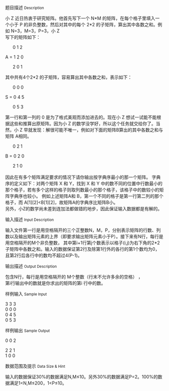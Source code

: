 <div class="panel panel-default">
<div class="area-title">
<span>
题目描述
<small>Description</small>
</span></div>
<div class="panel-body">

<p>小 Z 近日热衷于研究矩阵。他首先写下一个 N*M 的矩阵，在每个格子里填入一个小于 P 的非负整数，然后对其中的每个 2*2 的子矩阵，算出其中各数之和。例如 N=3，M=3，P=3，小 Z<br>写下的矩阵如下：</p>
<p>      0 1 2</p>
<p>A = 1 2 0</p>
<p>      2 0 1</p>
<p>其中共有4个2*2 的子矩阵，容易算出其中各数之和，表示如下：</p>
<p>      0 0 0</p>
<p>S = 0 4 5</p>
<p>      0 5 3</p>
<p>第一行和第一列的 0 是为了格式美观而添加进去的。现在小 Z 想试一试能不能根据这些和推算出原矩阵。因为小 Z 的数学没学好，所以这个任务就交给你了。当然，小 Z 早就发现：解很可能不唯一，例如对下面的矩阵B算出的其中各数之和与矩阵 A相同。</p>
<p>      0 2 1</p>
<p>B = 0 2 0</p>
<p>      2 1 0<br> <br>因此在有多个矩阵满足要求的情况下请你输出按字典序最小的那一个矩阵。 字典序的定义如下：对两个矩阵 X 和 Y，找到 X 和 Y 中的数不同的位置中行数最小的那个格子，若有多个这样的格子则取列数最小的那个格子，该格子中的数较小的矩阵字典序也较小。 例如上述矩阵A和 B，第一个不同的格子是第一行第二列的那个格子，而 A[1][2]&lt;B[1][2]，故矩阵A的字典序比矩阵B小。 <br>另外，小Z的数学尚未差到连加法都做错的地步，因此保证输入数据都是有解的。</p>

</div>
</div>

<div class="panel panel-default">
<div class="area-title">
<span>
输入描述
<small>Input Description</small>
</span></div>
<div class="panel-body">
<p>输入文件第一行是用空格隔开的三个正整数N，M，P，分别表示矩阵的行数、列数以及输出矩阵元素的上界（即要求输出矩阵元素小于P）。接下来有N行，每行是用空格隔开的M个非负整数， 其中第i+1行第j个数表示以格子(i,j)为右下角的2*2子矩阵中各数之和。输入的数据保证第2行及除第1行外的各行的第1个数均为0，且第2行后各行中的数均不超过4(P-1)。</p>

</div>
</div>
<div  class="panel panel-default">
<div class="area-title">
<span>
输出描述
<small>Output Description</small>
</span></div>
<div class="panel-body">

<p>包含N行，每行是用空格隔开的 M个整数（行末不允许多余的空格） ，<br />第i行输出中的数就是你求出的矩阵的第i 行中的数。</p>

</div>
</div>


<div class="panel panel-default">
<div class="area-title">
<span>
样例输入
<small>Sample Input</small>
</span></div>
<div class="panel-body">
<p>3 3 3 <br>0 0 0 <br>0 4 5 <br>0 5 3</p>

</div>
</div>

<div class="panel panel-default">
<div class="area-title">
<span>
样例输出
<small>Sample Output</small>
</span></div>
<div class="panel-body">
<p><span style="">0 0 2 </span></p>
<p>2 2 1 <br>1 0 0</p>

</div>
</div>

<div class="panel panel-default">
<div class="area-title">
<span>
数据范围及提示
<small>Data Size & Hint</small>
</span></div>
<div class="panel-body">
<p>输入的数据保证30%的数据满足N,M≤10。另外30%的数据满足P=2。100%的数据满足1&lt;N,M≤200，1&lt;P≤10。</p>
</div>
</div>
